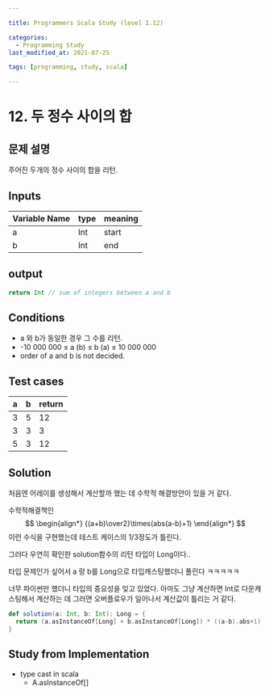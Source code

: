 ```yaml
---

title: Programmers Scala Study (level 1.12)

categories:
  - Programming Study
last_modified_at: 2021-07-25

tags: [programming, study, scala]

---
```


# 12. 두 정수 사이의 합

## 문제 설명

주어진 두개의 정수 사이의 합을 리턴.

## Inputs

| Variable Name | type | meaning |
| ------------- | ---- | ------- |
| a             | Int  | start   |
| b             | Int  | end     |

## output

~~~scala
return Int // sum of integers between a and b
~~~

## Conditions

* a 와 b가 동일한 경우 그 수를 리턴.
* -10 000 000 ≤ a (b) ≤ b (a) ≤ 10 000 000
* order of a and b is not decided.

## Test cases

| a    | b    | return |
| ---- | ---- | ------ |
| 3    | 5    | 12     |
| 3    | 3    | 3      |
| 5    | 3    | 12     |

## Solution

처음엔 어레이를 생성해서 계산할까 했는 데 수학적 해결방안이 있을 거 같다.

수학적해결책인
$$
\begin{align*}
{(a+b)\over2}\times(abs(a-b)+1)
\end{align*}
$$
이런 수식을 구현했는데 테스트 케이스의 1/3정도가 틀린다.

그러다 우연히 확인한 solution함수의 리턴 타입이 Long이다..

타입 문제인가 싶어서 a 랑 b를 Long으로 타입캐스팅했더니 풀린다 ㅋㅋㅋㅋㅋ 

너무 파이썬만 했더니 타입의 중요성을 잊고 있었다. 아마도 그냥 계산하면 Int로 다운캐스팅해서 계산하는 데 그러면 오버플로우가 일어나서 계산값이 틀리는 거 같다.

~~~scala
def solution(a: Int, b: Int): Long = {
  return (a.asInstanceOf[Long] + b.asInstanceOf[Long]) * ((a-b).abs+1) / 2
}
~~~



## Study from Implementation

- type cast in scala
  - A.asInstanceOf[<casting type>]
